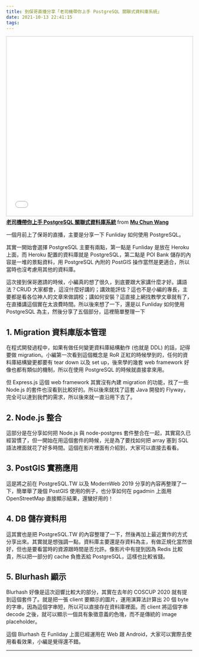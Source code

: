 ```yaml
---
title: 到保哥直播分享「老司機帶你上手 PostgreSQL 關聯式資料庫系統」
date: 2021-10-13 22:41:15
tags:
---
```


<iframe src="//www.slideshare.net/slideshow/embed_code/key/AIC2t5nj9WvSx3" width="595" height="485" frameborder="0" marginwidth="0" marginheight="0" scrolling="no" style="border:1px solid #CCC; border-width:1px; margin-bottom:5px; max-width: 100%;" allowfullscreen> </iframe> <div style="margin-bottom:5px"> <strong> <a href="//www.slideshare.net/kewang/postgresql-250366908" title="老司機帶你上手 PostgreSQL 關聯式資料庫系統" target="_blank">老司機帶你上手 PostgreSQL 關聯式資料庫系統</a> </strong> from <strong><a href="https://www.slideshare.net/kewang" target="_blank">Mu Chun Wang</a></strong> </div>

一個月前上了保哥的直播，主要是分享一下 Funliday 如何使用 PostgreSQL。

其實一開始會選擇 PostgreSQL 主要有兩點，第一點是 Funliday 是放在 Heroku 上面，而 Heroku 配置的資料庫就是 PostgreSQL，第二點是 POI Bank 儲存的內容是一堆的景點資料，用 PostgreSQL 內附的 PostGIS 操作當然是更適合，所以當時也沒考慮用其他的資料庫。

這次接到保哥邀請的時候，小編真的想了很久，到底要跟大家講什麼才好。講語法？CRUD 大家都會，這沒什麼好講的；講效能評估？這也不是小編的專長，主要都是看各位神人的文章來做調校；講如何安裝？這直接上網找教學文章就有了，在直播講這個實在太浪費時間。所以後來想了一下，還是以 Funliday 如何使用 PostgreSQL 為主，然後分享了五個部分，這裡簡單整理一下

## 1. Migration 資料庫版本管理

在程式開發過程中，如果有做任何變更資料庫結構動作 (也就是 DDL) 的話，記得要做 migration。小編第一次看到這個概念是 RoR 正紅的時候學到的，任何的資料庫結構變更都要有 tear down 以及 set up，後來學的幾套 web framework 好像也都有類似的機制，所以在使用 PostgreSQL 的時候就直接拿來用。

但 Express.js 這個 web framework 其實沒有內建 migration 的功能，找了一些 Node.js 的套件也沒看到比較好的。所以後來就找了這套 Java 開發的 Flyway，完全可以達到我們的需求，所以後來就一直沿用下去了。

## 2. Node.js 整合

這部分是在分享如何把 Node.js 與 node-postgres 套件整合在一起，其實寫久已經習慣了，但一開始在用這個套件的時候，光是為了要找如何把 array 塞到 SQL 語法裡面就花了好多時間。這個在影片裡面有介紹到，大家可以直接去看看。

## 3. PostGIS 實務應用

這是將之前在 PostgreSQL.TW 以及 ModernWeb 2019 分享的內容再整理了一下，簡單舉了幾個 PostGIS 使用的例子，也分享如何在 pgadmin 上面用 OpenStreetMap 直接顯示結果，還蠻好用的！

## 4. DB 儲存資料用

這其實也是把 PostgreSQL.TW 的內容整理了一下，然後再加上最近實作的方式分享出來。其實就是想強調一點，資料庫主要還是存資料為主，有做正規化當然很好，但也是要看當時的資源跟時間是否允許。像影片中有提到因為 Redis 比較貴，所以把一部分的 cache 負擔丟給 PostgreSQL，這樣也比較省錢。

## 5. Blurhash 顯示

Blurhash 好像是這次迴響比較大的部分，其實在去年的 COSCUP 2020 就有提到這個套件了。就是把一張 client 要顯示的圖片，運用演算法計算出 20 個 byte 的字串，因為這個字串短，所以可以直接存在資料庫裡面。而 client 將這個字串 decode 之後，就可以顯示一個具有象徵意義的色塊，而不是傳統的 image placeholder。

這個 Blurhash 在 Funliday 上面已經運用在 Web 跟 Android，大家可以實際去使用看看效果，小編是覺得還不錯。

---